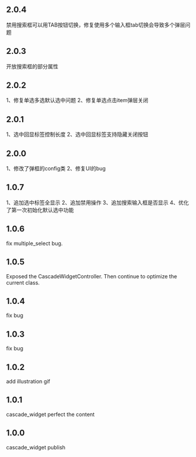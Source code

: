 ## 2.0.4
禁用搜索框可以用TAB按钮切换，修复使用多个输入框tab切换会导致多个弹层问题

## 2.0.3
开放搜索框的部分属性

## 2.0.2
1、修复单选多选默认选中问题
2、修复单选点击item弹层关闭

## 2.0.1
1、选中回显标签控制长度
2、选中回显标签支持隐藏关闭按钮

## 2.0.0
1、修改了弹框的config类
2、修复UI的bug

## 1.0.7
1、追加选中标签全显示
2、追加禁用操作
3、追加搜索输入框是否显示
4、优化了第一次初始化默认选中功能

## 1.0.6
fix multiple_select bug.

## 1.0.5
Exposed the CascadeWidgetController. Then continue to optimize the current class. 

## 1.0.4
fix bug

## 1.0.3
fix bug

## 1.0.2
add illustration gif

## 1.0.1
cascade_widget perfect the content 

## 1.0.0
cascade_widget publish
